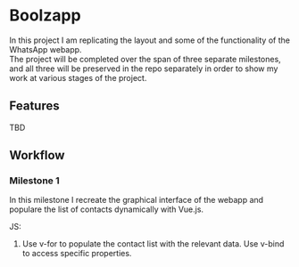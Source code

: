 # Boolzapp

In this project I am replicating the layout and some of the functionality of the WhatsApp webapp.  
The project will be completed over the span of three separate milestones, and all three will be preserved in the repo separately in order to show my work at various stages of the project.

## Features

TBD

## Workflow

### Milestone 1

In this milestone I recreate the graphical interface of the webapp and populare the list of contacts dynamically with Vue.js.

JS:
1. Use v-for to populate the contact list with the relevant data. Use v-bind to access specific properties.